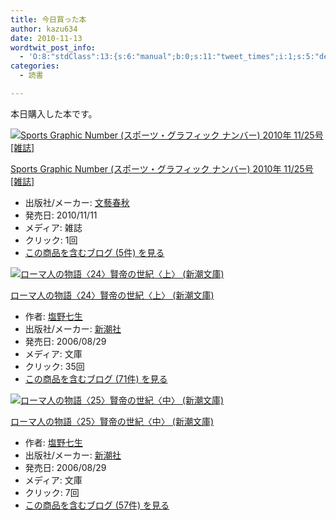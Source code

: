 ```yaml
---
title: 今日買った本
author: kazu634
date: 2010-11-13
wordtwit_post_info:
  - 'O:8:"stdClass":13:{s:6:"manual";b:0;s:11:"tweet_times";i:1;s:5:"delay";i:0;s:7:"enabled";i:1;s:10:"separation";s:2:"60";s:7:"version";s:3:"3.7";s:14:"tweet_template";b:0;s:6:"status";i:2;s:6:"result";a:0:{}s:13:"tweet_counter";i:2;s:13:"tweet_log_ids";a:1:{i:0;i:5381;}s:9:"hash_tags";a:0:{}s:8:"accounts";a:1:{i:0;s:7:"kazu634";}}'
categories:
  - 読書

---
```

<div class="section">
<p>
    本日購入した本です。
</p>
  
<div class="hatena-asin-detail">
<a href="http://www.amazon.co.jp/dp/B0049P3PPE/?tag=hatena_st1-22&ascsubtag=d-7ibv" onclick="__gaTracker('send', 'event', 'outbound-article', 'http://www.amazon.co.jp/dp/B0049P3PPE/?tag=hatena_st1-22&ascsubtag=d-7ibv', '');"><img src="https://images-na.ssl-images-amazon.com/images/I/51RJPHE0EgL._SL160_.jpg" class="hatena-asin-detail-image" alt="Sports Graphic Number (スポーツ・グラフィック ナンバー) 2010年 11/25号 [雑誌]" title="Sports Graphic Number (スポーツ・グラフィック ナンバー) 2010年 11/25号 [雑誌]" /></a></p> 
    
<div class="hatena-asin-detail-info">
<p class="hatena-asin-detail-title">
<a href="http://www.amazon.co.jp/dp/B0049P3PPE/?tag=hatena_st1-22&ascsubtag=d-7ibv" onclick="__gaTracker('send', 'event', 'outbound-article', 'http://www.amazon.co.jp/dp/B0049P3PPE/?tag=hatena_st1-22&ascsubtag=d-7ibv', 'Sports Graphic Number (スポーツ・グラフィック ナンバー) 2010年 11/25号 [雑誌]');">Sports Graphic Number (スポーツ・グラフィック ナンバー) 2010年 11/25号 [雑誌]</a>
</p>
      
<ul>
<li>
<span class="hatena-asin-detail-label">出版社/メーカー:</span> <a href="http://d.hatena.ne.jp/keyword/%CA%B8%E9%BA%BD%D5%BD%A9" onclick="__gaTracker('send', 'event', 'outbound-article', 'http://d.hatena.ne.jp/keyword/%CA%B8%E9%BA%BD%D5%BD%A9', '文藝春秋');" class="keyword">文藝春秋</a>
</li>
<li>
<span class="hatena-asin-detail-label">発売日:</span> 2010/11/11
</li>
<li>
<span class="hatena-asin-detail-label">メディア:</span> 雑誌
</li>
<li>
<span class="hatena-asin-detail-label">クリック</span>: 1回
</li>
<li>
<a href="http://d.hatena.ne.jp/asin/B0049P3PPE" onclick="__gaTracker('send', 'event', 'outbound-article', 'http://d.hatena.ne.jp/asin/B0049P3PPE', 'この商品を含むブログ (5件) を見る');" target="_blank">この商品を含むブログ (5件) を見る</a>
</li>
</ul>
</div>
    
<div class="hatena-asin-detail-foot">
</div>
</div>
  
<div class="hatena-asin-detail">
<a href="http://www.amazon.co.jp/dp/4101181748/?tag=hatena_st1-22&ascsubtag=d-7ibv" onclick="__gaTracker('send', 'event', 'outbound-article', 'http://www.amazon.co.jp/dp/4101181748/?tag=hatena_st1-22&ascsubtag=d-7ibv', '');"><img src="https://images-na.ssl-images-amazon.com/images/I/51286S4WTFL._SL160_.jpg" class="hatena-asin-detail-image" alt="ローマ人の物語〈24〉賢帝の世紀〈上〉 (新潮文庫)" title="ローマ人の物語〈24〉賢帝の世紀〈上〉 (新潮文庫)" /></a></p> 
    
<div class="hatena-asin-detail-info">
<p class="hatena-asin-detail-title">
<a href="http://www.amazon.co.jp/dp/4101181748/?tag=hatena_st1-22&ascsubtag=d-7ibv" onclick="__gaTracker('send', 'event', 'outbound-article', 'http://www.amazon.co.jp/dp/4101181748/?tag=hatena_st1-22&ascsubtag=d-7ibv', 'ローマ人の物語〈24〉賢帝の世紀〈上〉 (新潮文庫)');">ローマ人の物語〈24〉賢帝の世紀〈上〉 (新潮文庫)</a>
</p>
      
<ul>
<li>
<span class="hatena-asin-detail-label">作者:</span> <a href="http://d.hatena.ne.jp/keyword/%B1%F6%CC%EE%BC%B7%C0%B8" onclick="__gaTracker('send', 'event', 'outbound-article', 'http://d.hatena.ne.jp/keyword/%B1%F6%CC%EE%BC%B7%C0%B8', '塩野七生');" class="keyword">塩野七生</a>
</li>
<li>
<span class="hatena-asin-detail-label">出版社/メーカー:</span> <a href="http://d.hatena.ne.jp/keyword/%BF%B7%C4%AC%BC%D2" onclick="__gaTracker('send', 'event', 'outbound-article', 'http://d.hatena.ne.jp/keyword/%BF%B7%C4%AC%BC%D2', '新潮社');" class="keyword">新潮社</a>
</li>
<li>
<span class="hatena-asin-detail-label">発売日:</span> 2006/08/29
</li>
<li>
<span class="hatena-asin-detail-label">メディア:</span> 文庫
</li>
<li>
<span class="hatena-asin-detail-label">クリック</span>: 35回
</li>
<li>
<a href="http://d.hatena.ne.jp/asin/4101181748" onclick="__gaTracker('send', 'event', 'outbound-article', 'http://d.hatena.ne.jp/asin/4101181748', 'この商品を含むブログ (71件) を見る');" target="_blank">この商品を含むブログ (71件) を見る</a>
</li>
</ul>
</div>
    
<div class="hatena-asin-detail-foot">
</div>
</div>
  
<div class="hatena-asin-detail">
<a href="http://www.amazon.co.jp/dp/4101181756/?tag=hatena_st1-22&ascsubtag=d-7ibv" onclick="__gaTracker('send', 'event', 'outbound-article', 'http://www.amazon.co.jp/dp/4101181756/?tag=hatena_st1-22&ascsubtag=d-7ibv', '');"><img src="https://images-na.ssl-images-amazon.com/images/I/51QEPJ69YEL._SL160_.jpg" class="hatena-asin-detail-image" alt="ローマ人の物語〈25〉賢帝の世紀〈中〉 (新潮文庫)" title="ローマ人の物語〈25〉賢帝の世紀〈中〉 (新潮文庫)" /></a></p> 
    
<div class="hatena-asin-detail-info">
<p class="hatena-asin-detail-title">
<a href="http://www.amazon.co.jp/dp/4101181756/?tag=hatena_st1-22&ascsubtag=d-7ibv" onclick="__gaTracker('send', 'event', 'outbound-article', 'http://www.amazon.co.jp/dp/4101181756/?tag=hatena_st1-22&ascsubtag=d-7ibv', 'ローマ人の物語〈25〉賢帝の世紀〈中〉 (新潮文庫)');">ローマ人の物語〈25〉賢帝の世紀〈中〉 (新潮文庫)</a>
</p>
      
<ul>
<li>
<span class="hatena-asin-detail-label">作者:</span> <a href="http://d.hatena.ne.jp/keyword/%B1%F6%CC%EE%BC%B7%C0%B8" onclick="__gaTracker('send', 'event', 'outbound-article', 'http://d.hatena.ne.jp/keyword/%B1%F6%CC%EE%BC%B7%C0%B8', '塩野七生');" class="keyword">塩野七生</a>
</li>
<li>
<span class="hatena-asin-detail-label">出版社/メーカー:</span> <a href="http://d.hatena.ne.jp/keyword/%BF%B7%C4%AC%BC%D2" onclick="__gaTracker('send', 'event', 'outbound-article', 'http://d.hatena.ne.jp/keyword/%BF%B7%C4%AC%BC%D2', '新潮社');" class="keyword">新潮社</a>
</li>
<li>
<span class="hatena-asin-detail-label">発売日:</span> 2006/08/29
</li>
<li>
<span class="hatena-asin-detail-label">メディア:</span> 文庫
</li>
<li>
<span class="hatena-asin-detail-label">クリック</span>: 7回
</li>
<li>
<a href="http://d.hatena.ne.jp/asin/4101181756" onclick="__gaTracker('send', 'event', 'outbound-article', 'http://d.hatena.ne.jp/asin/4101181756', 'この商品を含むブログ (57件) を見る');" target="_blank">この商品を含むブログ (57件) を見る</a>
</li>
</ul>
</div>
    
<div class="hatena-asin-detail-foot">
</div>
</div>
</div>
